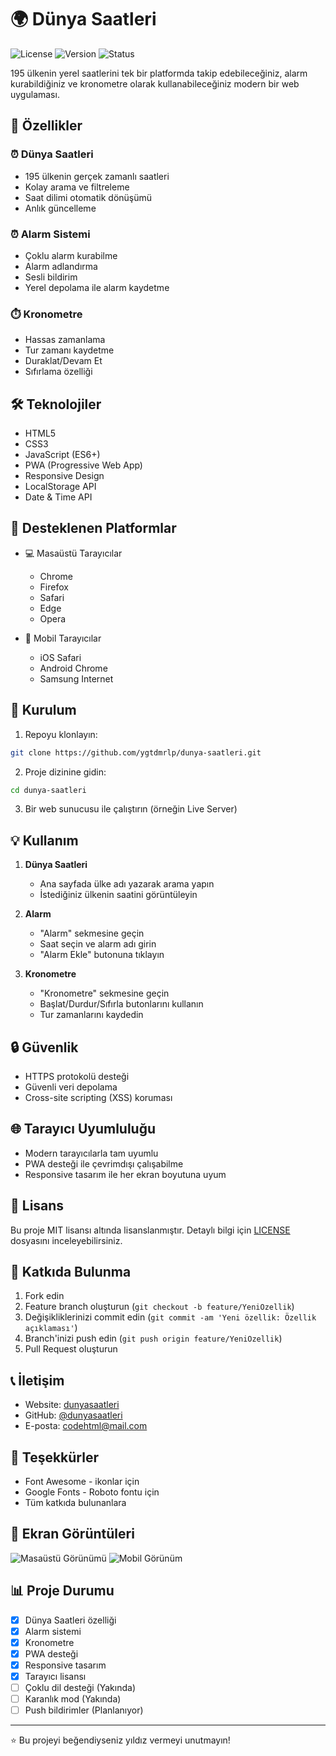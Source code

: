 # 🌍 Dünya Saatleri

![License](https://img.shields.io/badge/license-MIT-blue.svg)
![Version](https://img.shields.io/badge/version-1.0.0-green.svg)
![Status](https://img.shields.io/badge/status-active-success.svg)

195 ülkenin yerel saatlerini tek bir platformda takip edebileceğiniz, alarm kurabildiğiniz ve kronometre olarak kullanabileceğiniz modern bir web uygulaması.

## 🚀 Özellikler

### ⏰ Dünya Saatleri
- 195 ülkenin gerçek zamanlı saatleri
- Kolay arama ve filtreleme
- Saat dilimi otomatik dönüşümü
- Anlık güncelleme

### ⏰ Alarm Sistemi
- Çoklu alarm kurabilme
- Alarm adlandırma
- Sesli bildirim
- Yerel depolama ile alarm kaydetme

### ⏱️ Kronometre
- Hassas zamanlama
- Tur zamanı kaydetme
- Duraklat/Devam Et
- Sıfırlama özelliği

## 🛠️ Teknolojiler

- HTML5
- CSS3
- JavaScript (ES6+)
- PWA (Progressive Web App)
- Responsive Design
- LocalStorage API
- Date & Time API

## 📱 Desteklenen Platformlar

- 💻 Masaüstü Tarayıcılar
  - Chrome
  - Firefox
  - Safari
  - Edge
  - Opera

- 📱 Mobil Tarayıcılar
  - iOS Safari
  - Android Chrome
  - Samsung Internet

## 🔧 Kurulum

1. Repoyu klonlayın:
```bash
git clone https://github.com/ygtdmrlp/dunya-saatleri.git
```

2. Proje dizinine gidin:
```bash
cd dunya-saatleri
```

3. Bir web sunucusu ile çalıştırın (örneğin Live Server)

## 💡 Kullanım

1. **Dünya Saatleri**
   - Ana sayfada ülke adı yazarak arama yapın
   - İstediğiniz ülkenin saatini görüntüleyin

2. **Alarm**
   - "Alarm" sekmesine geçin
   - Saat seçin ve alarm adı girin
   - "Alarm Ekle" butonuna tıklayın

3. **Kronometre**
   - "Kronometre" sekmesine geçin
   - Başlat/Durdur/Sıfırla butonlarını kullanın
   - Tur zamanlarını kaydedin

## 🔒 Güvenlik

- HTTPS protokolü desteği
- Güvenli veri depolama
- Cross-site scripting (XSS) koruması

## 🌐 Tarayıcı Uyumluluğu

- Modern tarayıcılarla tam uyumlu
- PWA desteği ile çevrimdışı çalışabilme
- Responsive tasarım ile her ekran boyutuna uyum

## 📄 Lisans

Bu proje MIT lisansı altında lisanslanmıştır. Detaylı bilgi için [LICENSE](LICENSE) dosyasını inceleyebilirsiniz.

## 🤝 Katkıda Bulunma

1. Fork edin
2. Feature branch oluşturun (`git checkout -b feature/YeniOzellik`)
3. Değişikliklerinizi commit edin (`git commit -am 'Yeni özellik: Özellik açıklaması'`)
4. Branch'inizi push edin (`git push origin feature/YeniOzellik`)
5. Pull Request oluşturun

## 📞 İletişim

- Website: [dunyasaatleri](https://demosaat)
- GitHub: [@dunyasaatleri](https://github.com/dunyasaatleri)
- E-posta: codehtml@mail.com

## 🙏 Teşekkürler

- Font Awesome - ikonlar için
- Google Fonts - Roboto fontu için
- Tüm katkıda bulunanlara

## 📸 Ekran Görüntüleri

![Masaüstü Görünümü](screenshots/desktop.png)
![Mobil Görünüm](screenshots/mobile.png)

## 📊 Proje Durumu

- [x] Dünya Saatleri özelliği
- [x] Alarm sistemi
- [x] Kronometre
- [x] PWA desteği
- [x] Responsive tasarım
- [x] Tarayıcı lisansı
- [ ] Çoklu dil desteği (Yakında)
- [ ] Karanlık mod (Yakında)
- [ ] Push bildirimler (Planlanıyor)

---

⭐️ Bu projeyi beğendiyseniz yıldız vermeyi unutmayın! 
